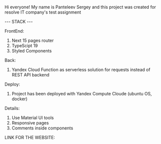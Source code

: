 Hi everyone!
My name is Panteleev Sergey and this project was created for resolve IT company's test assignment

--- STACK ---

FrontEnd:
  1. Next 15 pages router
  2. TypeScipt 19
  3. Styled Components
     
Back:
  1. Yandex Cloud Function as serverless solution for requests instead of REST API backend
     
Deploy:
  1. Project has been deployed with Yandex Compute Cloude (ubuntu OS, docker)

Details:
  1. Use Material UI tools 
  2. Responsive pages
  3. Comments inside components

LINK FOR THE WEBSITE:




